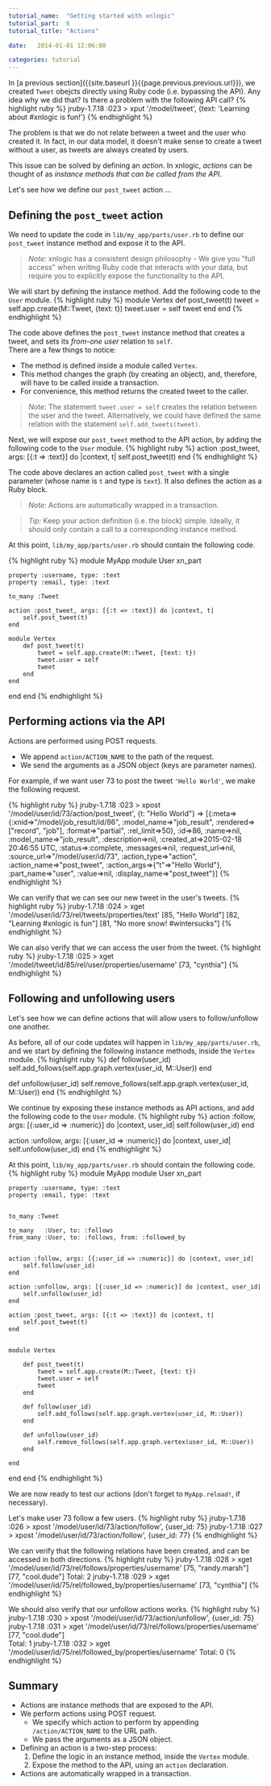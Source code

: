 ```yaml
---
tutorial_name:  "Getting started with xnlogic"
tutorial_part:  6
tutorial_title: "Actions"

date:   2014-01-01 12:06:00

categories: tutorial
---
```


In [a previous section]({{site.baseurl }}{{page.previous.previous.url}}), we created `Tweet` obejcts directly using Ruby code (i.e. bypassing the API). Any idea why we did that? Is there a problem with the following API call?
{% highlight ruby %}
jruby-1.7.18 :023 > xput '/model/tweet', {text: 'Learning about #xnlogic is fun!'}
{% endhighlight %}

The problem is that we do not relate between a tweet and the user who created it. In fact, in our data model, it doesn't make sense to create a tweet without a user, as tweets are always created by users.

This issue can be solved by defining an _action_. In xnlogic, _actions_ can be thought of as _instance methods that can be called from the API_.

Let's see how we define our `post_tweet` action ...

## Defining the `post_tweet` action

We need to update the code in `lib/my_app/parts/user.rb` to define our `post_tweet` instance method and expose it to the API. 

> _Note:_ xnlogic has a consistent design philosophy - We give you "full access" when writing Ruby code that interacts with your data, but require you to explicitly expose the functionality to the API.

We will start by defining the instance method. Add the following code to the `User` module.
{% highlight ruby %}
module Vertex
    def post_tweet(t)
        tweet = self.app.create(M::Tweet, {text: t})
        tweet.user = self
        tweet
    end
end
{% endhighlight %}

The code above defines the `post_tweet` instance method that creates a tweet, and sets its _from-one user_ relation to `self`.    
There are a few things to notice:
 * The method is defined inside a module called `Vertex`.
 * This method changes the graph (by creating an object), and, therefore, will have to be called inside a transaction.
 * For convenience, this method returns the created tweet to the caller.

> _Note:_ The statement `tweet.user = self` creates the relation between the user and the tweet. Alternatively, we could have defined the same relation with the statement `self.add_tweets(tweet)`.

Next, we will expose our `post_tweet` method to the API action, by adding the following code to the `User` module.
{% highlight ruby %}
action :post_tweet, args: [{:t => :text}] do |context, t|
    self.post_tweet(t)
end
{% endhighlight %}

The code above declares an action called `post_tweet` with a single parameter (whose name is `t` and type is `text`). It also defines the action as a Ruby block.

> _Note:_ Actions are automatically wrapped in a transaction.

> _Tip:_ Keep your action definition (i.e. the block) simple. Ideally, it should only contain a call to a corresponding instance method. 


At this point, `lib/my_app/parts/user.rb` should contain the following code.

{% highlight ruby %}
module MyApp
  module User
    xn_part

    property :username, type: :text
    property :email, type: :text

    to_many :Tweet

    action :post_tweet, args: [{:t => :text}] do |context, t|
        self.post_tweet(t)
    end

    module Vertex
        def post_tweet(t)
            tweet = self.app.create(M::Tweet, {text: t})
            tweet.user = self
            tweet
        end
    end

  end
end
{% endhighlight %}

## Performing actions via the API

Actions are performed using POST requests. 
 * We append `action/ACTION_NAME` to the path of the request.
 * We send the arguments as a JSON object (keys are parameter names).

For example, if we want user 73 to post the tweet `'Hello World'`, we make the following request.

{% highlight ruby %}
jruby-1.7.18 :023 > xpost '/model/user/id/73/action/post_tweet', {t: "Hello World"}
 => [{:meta=>{:xnid=>"/model/job_result/id/86", :model_name=>"job_result", :rendered=>["record", "job"], :format=>"partial", :rel_limit=>50}, :id=>86, :name=>nil, :model_name=>"job_result", :description=>nil, :created_at=>2015-02-18 20:46:55 UTC, :status=>:complete, :messages=>nil, :request_url=>nil, :source_url=>"/model/user/id/73", :action_type=>"action", :action_name=>"post_tweet", :action_args=>{"t"=>"Hello World"}, :part_name=>"user", :value=>nil, :display_name=>"post_tweet"}]
{% endhighlight %}

We can verify that we can see our new tweet in the user's tweets.
{% highlight ruby %}
jruby-1.7.18 :024 > xget '/model/user/id/73/rel/tweets/properties/text'
[85, "Hello World"] [82, "Learning #xnlogic is fun"]  [81, "No more snow! #wintersucks"]
{% endhighlight %}

We can also verify that we can access the user from the tweet.
{% highlight ruby %}
jruby-1.7.18 :025 > xget '/model/tweet/id/85/rel/user/properties/username'
[73, "cynthia"]
{% endhighlight %}


## Following and unfollowing users

Let's see how we can define actions that will allow users to follow/unfollow one another.

As before, all of our code updates will happen in `lib/my_app/parts/user.rb`, and we start by defining the following instance methods, inside the `Vertex` module.
{% highlight ruby %}
def follow(user_id)
    self.add_follows(self.app.graph.vertex(user_id, M::User))
end

def unfollow(user_id)
    self.remove_follows(self.app.graph.vertex(user_id, M::User))
end
{% endhighlight %}

We continue by exposing these instance methods as API actions, and add the following code to the `User` module.
{% highlight ruby %}
action :follow, args: [{:user_id => :numeric}] do |context, user_id|
    self.follow(user_id)
end

action :unfollow, args: [{:user_id => :numeric}] do |context, user_id|
    self.unfollow(user_id)
end
{% endhighlight %}

At this point, `lib/my_app/parts/user.rb` should contain the following code.
{% highlight ruby %}
module MyApp
  module User
    xn_part

    property :username, type: :text
    property :email, type: :text


    to_many :Tweet

    to_many   :User, to: :follows
    from_many :User, to: :follows, from: :followed_by


    action :follow, args: [{:user_id => :numeric}] do |context, user_id|
        self.follow(user_id)
    end

    action :unfollow, args: [{:user_id => :numeric}] do |context, user_id|
        self.unfollow(user_id)
    end

    action :post_tweet, args: [{:t => :text}] do |context, t|
        self.post_tweet(t)
    end


    module Vertex

        def post_tweet(t)
            tweet = self.app.create(M::Tweet, {text: t})
            tweet.user = self
            tweet
        end

        def follow(user_id)
            self.add_follows(self.app.graph.vertex(user_id, M::User))
        end

        def unfollow(user_id)
            self.remove_follows(self.app.graph.vertex(user_id, M::User))
        end

    end

  end
end
{% endhighlight %}


We are now ready to test our actions (don't forget to `MyApp.reload!`, if necessary).

Let's make user 73 follow a few users.
{% highlight ruby %}
jruby-1.7.18 :026 > xpost '/model/user/id/73/action/follow', {user_id: 75}
jruby-1.7.18 :027 > xpost '/model/user/id/73/action/follow', {user_id: 77}
{% endhighlight %}

We can verify that the following relations have been created, and can be accessed in both directions.
{% highlight ruby %}
jruby-1.7.18 :028 > xget '/model/user/id/73/rel/follows/properties/username'
[75, "randy.marsh"] [77, "cool.dude"] 
Total: 2 
jruby-1.7.18 :029 > xget '/model/user/id/75/rel/followed_by/properties/username'
[73, "cynthia"]
{% endhighlight %}

We should also verify that our unfollow actions works.
{% highlight ruby %}
jruby-1.7.18 :030 > xpost '/model/user/id/73/action/unfollow', {user_id: 75}
jruby-1.7.18 :031 > xget '/model/user/id/73/rel/follows/properties/username'
[77, "cool.dude"]  
Total: 1
jruby-1.7.18 :032 > xget '/model/user/id/75/rel/followed_by/properties/username'
Total: 0
{% endhighlight %}



## Summary

 * Actions are instance methods that are exposed to the API.
 * We perform actions using POST request.
   *  We specify which action to perform by appending `/action/ACTION_NAME` to the URL path.
   *  We pass the arguments as a JSON object.
 * Defining an action is a two-step process:
   1. Define the logic in an instance method, inside the `Vertex` module.
   2. Expose the method to the API, using an `action` declaration.
 * Actions are automatically wrapped in a transaction.
